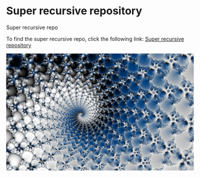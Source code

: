 # Super recursive repository
Super recursive repo

To find the super recursive repo, click the following link: [Super recursive repository](https://github.com/florianbaer/recursive-repo/)

![Mandelbrot](https://github.com/florianbaer/recursive-repo/raw/master/mandelbrot.jpg "Mandelbrot")
